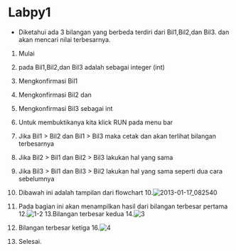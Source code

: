 # Labpy1

* Diketahui ada 3 bilangan yang berbeda terdiri dari Bil1,Bil2,dan Bil3. dan akan mencari nilai terbesarnya.

1. Mulai
2. pada Bil1,Bil2,dan Bil3 adalah sebagai integer (int)
3. Mengkonfirmasi Bil1
4. Mengkonfirmasi Bil2 dan
5. Mengkonfirmasi Bil3 sebagai int
6. Untuk membuktikanya kita klick RUN pada menu bar
6. Jika Bil1 > Bil2 dan Bil1 > Bil3 maka cetak dan akan terlihat bilangan terbesarnya 
7. Jika Bil2 > Bil1 dan Bil2 > Bil3 lakukan hal yang sama 
8. Jika Bil3 > Bil1 dan Bil3 > Bil2 lakukan hal yang sama seperti dua cara sebelumnya
9. Dibawah ini adalah tampilan dari flowchart
10.![2013-01-17_082540](https://user-images.githubusercontent.com/46747955/52718539-4940c880-2fd6-11e9-8672-06f0742ece08.jpg)
11. Pada bagian ini akan menampilkan hasil dari bilangan terbesar pertama
12.![1-2](https://user-images.githubusercontent.com/46747955/52718550-4e9e1300-2fd6-11e9-8806-6ca9d3e3e96e.png)
13.Bilangan terbesar kedua
14.![3](https://user-images.githubusercontent.com/46747955/52718566-5c539880-2fd6-11e9-86a9-d9eb703abc24.png)
15. Bilangan terbesar ketiga
16.![4](https://user-images.githubusercontent.com/46747955/52718576-62e21000-2fd6-11e9-8ffd-48abf1400ed5.png)


9. Selesai.
